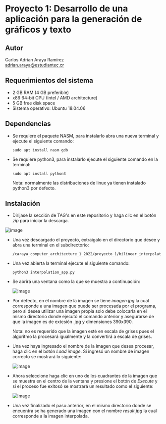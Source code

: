 
# Proyecto 1: Desarrollo de una aplicación para la generación de gráficos y texto


## Autor

Carlos Adrian Araya Ramírez    
adrian.araya@estudiantec.cr

## Requerimientos del sistema

- 2 GB RAM (4 GB preferible)
- x86 64-bit CPU (Intel / AMD architecture)
- 5 GB free disk space
- Sistema operativo: Ubuntu 18.04.06

## Dependencias

- Se requiere el paquete NASM, para instalarlo abra una nueva terminal y ejecute el siguiente comando:

    ``` 
    sudo apt install nasm gdb 
    ```

- Se requiere python3, para instalarlo ejecute el siguiente comando en la terminal:

    ```
    sudo apt install python3
    ```
    Nota: normalmente las distribuciones de linux ya tienen instalado python3 por defecto.

## Instalación

- Dirijase la sección de TAG's en este repositorio y haga clic en el botón *zip* para iniciar la descarga.

![image](https://user-images.githubusercontent.com/44324449/189574602-8e9f7c23-6846-4bf1-b7aa-4120e1294944.png)

- Una vez descargado el proyecto, extraigalo en el directorio que desee y abra una terminal en el subdirectorio: 

  ```
  /caraya_computer_architecture_1_2022/proyecto_1/bilinear_interpolation_app
  ```

- Una vez abierta la terminal ejecute el siguiente comando:

  ```
  python3 interpolation_app.py
  ```
  
- Se abrirá una ventana como la que se muestra a continuación:

  ![image](https://user-images.githubusercontent.com/44324449/189575074-2b58429f-644f-4968-8430-e680f92cad35.png)
  
- Por defecto, en el nombre de la imagen se tiene *imagen.jpg* la cual corresponde a una imagen que puede ser procesada por el programa, pero si desea utilizar una imagen propia solo debe colocarla en el mismo directorio donde ejecutó el comando anterior y asegurarse de que la imagen es de extesión .jpg y dimensiones 390x390.
  
  Nota: no es requerido que la imagen esté en escala de grises pues el algoritmo la procesará igualmente y la convertirá a escala de grises.
  
- Una vez haya ingresado el nombre de la imagen que desea procesar, haga clic en el botón *Load image*. Si ingresó un nombre de imagen correcto se mostrará lo siguiente:

  ![image](https://user-images.githubusercontent.com/44324449/189575604-31f7b791-de41-4504-bf4e-f0f5098ea25f.png)

- Ahora seleccione haga clic en uno de los cuadrantes de la imagen que se muestra en el centro de la ventana y presione el botón de *Execute* y si el proceso fue exitosó se mostrará un resultado como el siguiente:

  ![image](https://user-images.githubusercontent.com/44324449/189575970-18f3eba1-0de9-412c-9e5b-cba70d99078e.png)

- Una vez finalizado el paso anterior, en el mismo directorio donde se encuentra se ha generado una imagen con el nombre *result.jpg* la cual corresponde a la imagen interpolada.  
